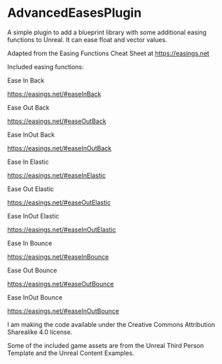 # AdvancedEasesPlugin
A simple plugin to add a blueprint library with some additional easing functions to Unreal. It can ease float and vector values.

Adapted from the Easing Functions Cheat Sheet at https://easings.net

Included easing functions:

Ease In Back

https://easings.net/#easeInBack

Ease Out Back

https://easings.net/#easeOutBack

Ease InOut Back

https://easings.net/#easeInOutBack

Ease In Elastic

https://easings.net/#easeInElastic

Ease Out Elastic

https://easings.net/#easeOutElastic

Ease InOut Elastic

https://easings.net/#easeInOutElastic

Ease In Bounce

https://easings.net/#easeInBounce

Ease Out Bounce

https://easings.net/#easeOutBounce

Ease InOut Bounce

https://easings.net/#easeInOutBounce

I am making the code available under the Creative Commons Attribution Sharealike 4.0 license. 

Some of the included game assets are from the Unreal Third Person Template and the Unreal Content Examples.
